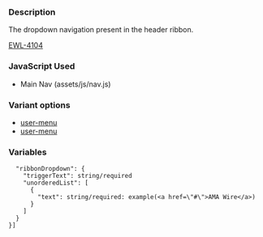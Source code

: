 ### Description
The dropdown navigation present in the header ribbon.

[EWL-4104](https://issues.ama-assn.org/browse/EWL-4104)


### JavaScript Used
* Main Nav (assets/js/nav.js)

### Variant options
* [user-menu](./?p=molecules/ribbon-dropdown~user-menu)
* [user-menu](./?p=molecules/ribbon-dropdown~user-menu-auth)

### Variables
~~~
  "ribbonDropdown": {
    "triggerText": string/required
    "unorderedList": [
      {
        "text": string/required: example(<a href=\"#\">AMA Wire</a>)
      }
    ]
  }
}]
~~~